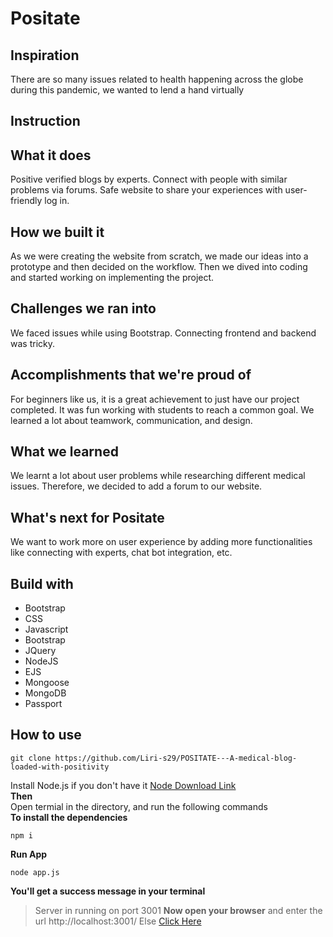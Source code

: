 # Positate

## Inspiration
<p>
  There are so many issues related to health happening across the globe during this pandemic, we wanted to lend a hand virtually
</p>

## Instruction 


## What it does
<p>
Positive verified blogs by experts. Connect with people with similar problems via forums. Safe website to share your experiences with user-friendly log in.
</p>

## How we built it
<p>
As we were creating the website from scratch, we made our ideas into a prototype and then decided on the workflow. Then we dived into coding and started working on implementing the project. 
</p>

## Challenges we ran into
<p>
	We faced issues while using Bootstrap. Connecting frontend and backend was tricky. 
</p>

## Accomplishments that we're proud of
<p>
	For beginners like us, it is a great achievement to just have our project completed. It was fun working with students to reach a common goal. We learned a lot about teamwork, communication, and design.
</p>

## What we learned 
<p>
	We learnt a lot about user problems while researching different medical issues. Therefore, we decided to add a forum to our website.
</p>

## What's next for Positate
<p>
	We want to work more on user experience by adding more functionalities like connecting with experts, chat bot integration, etc.
</p>

## Build with

- Bootstrap
- CSS
- Javascript
- Bootstrap
- JQuery
- NodeJS
- EJS
- Mongoose
- MongoDB
- Passport

## How to use
```
git clone https://github.com/Liri-s29/POSITATE---A-medical-blog-loaded-with-positivity
```
Install Node.js if you don't have it [Node Download Link](https://nodejs.org/en/) <br>
**Then**<br>
Open termial in the directory, and run the following commands<br>
**To install the dependencies**
```
npm i 
``` 
**Run App**
```
node app.js
```
**You'll get a success message in your terminal**
>Server in running on port 3001
**Now open your browser** and enter the url
>http://localhost:3001/
Else [Click Here](http://localhost:3001/)




